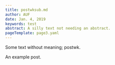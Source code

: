 ```yaml
---
title: postwksub.md
author: AUF
date: Jan. 4, 2019
keywords: test
abstract: A silly text not needing an abstract.
pageTemplate: page3.yaml
---
```


Some text without meaning;  postwk.



  An example post.  
